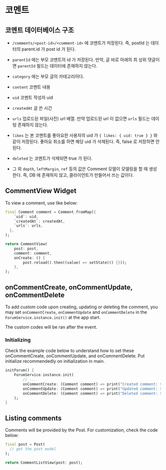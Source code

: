 # 코멘트


## 코멘트 데이터베이스 구조

- `/comments/<post-id>/<comment-id>` 에 코멘트가 저장된다. 즉, postId 는 데이터의 parent.id 가 post id 가 된다.
- `parentId` 에는 부모 코멘트의 id 가 저장된다. 만약, 글 바로 아래의 최 상위 댓글이면 `parentId` 필드는 데이터에 존재하지 않는다.
- `category` 에는 부모 글의 카테고리이다.
- `content` 코멘트 내용
- `uid` 코멘트 작성자 uid
- `createdAt` 글 쓴 시간
- `urls` 업로드된 파일(사진) url 배열. 만약 업로드된 url 이 없으면 `urls` 필드는 데이텅 존재하지 않는다.
- `likes` 는 본 코멘트를 좋아요한 사용자의 uid 가 `{ likes: { uid: true } }` 와 같이 저장된다. 좋아요 취소를 하면 해당 uid 가 삭제된다. 즉, false 로 저장하면 안된다.
- `deleted` 는 코멘트가 삭제되면 true 가 된다.

- 그 외 `depth`, `leftMargin`, `ref` 등의 값은 Comment 모델이 모델링을 할 때 생성한다. 즉, DB 에 존재하지 않고, 클라이언트가 만들어서 쓰는 값이다.






## CommentView Widget

To view a comment, use like below:

```dart
final Comment comment = Comment.fromMap({
    `uid`: uid,
    `createdAt`: createdAt,
    `urls`: urls,
  },
);

return CommentView(
    post: post,
    comment: comment,
    onCreate: () {
        post.reload().then((value) => setState(() {}));
    },
);
```

## onCommentCreate, onCommentUpdate, onCommentDelete

To add custom code upon creating, updating or deleting the comment, you may set `onCommentCreate`, `onCommentUpdate` and `onCommentDelete` in the `ForumService.instance.init()` at the app start.

The custom codes will be ran after the event.

### Initializing

Check the example code below to understand how to set these onCommentCreate, onCommentUpdate, and onCommentDelete. Put initialize recommendedly on initialization in main.

```dart
initForum() {
    ForumService.instance.init(
        // ... 
        onCommentCreate: (Comment comment) => print("Created comment: $comment"),
        onCommentUpdate: (Comment comment) => print("Updated comment: $comment"),
        onCommentDelete: (Comment comment) => print("Deleted comment: $comment"),
    );
}
```

## Listing comments

Comments will be provided by the Post. For customization, check the code below:

```dart
final post = Post(
  // get the post model
);

return CommentListView(post: post);
```
